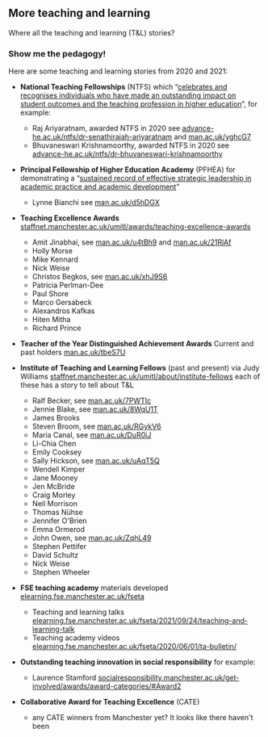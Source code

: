 ## More teaching and learning

Where all the teaching and learning (T&L) stories?

### Show me the pedagogy!

Here are some teaching and learning stories from 2020 and 2021:


* **National Teaching Fellowships** (NTFS) which “[celebrates and recognises individuals who have made an outstanding impact on student outcomes and the teaching profession in higher education](https://www.advance-he.ac.uk/awards/teaching-excellence-awards/national-teaching-fellowship)”, for example:
   + Raj Ariyaratnam, awarded NTFS in 2020 see [advance-he.ac.uk/ntfs/dr-senathirajah-ariyaratnam](https://www.advance-he.ac.uk/ntfs/dr-senathirajah-ariyaratnam) and [man.ac.uk/yghcG7](http://man.ac.uk/yghcG7)
   + Bhuvaneswari Krishnamoorthy, awarded NTFS in 2020 see [advance-he.ac.uk/ntfs/dr-bhuvaneswari-krishnamoorthy](https://www.advance-he.ac.uk/ntfs/dr-bhuvaneswari-krishnamoorthy)

* **Principal Fellowship of Higher Education Academy** (PFHEA) for demonstrating a “[sustained record of effective strategic leadership in academic practice and academic development](https://www.advance-he.ac.uk/fellowship/principal-fellowship)”
    + Lynne Bianchi see [man.ac.uk/d5hDGX](http://man.ac.uk/d5hDGX)
* **Teaching Excellence Awards** [staffnet.manchester.ac.uk/umitl/awards/teaching-excellence-awards](https://www.staffnet.manchester.ac.uk/umitl/awards/teaching-excellence-awards/)
    + Amit Jinabhai, see [man.ac.uk/u4tBh9](http://man.ac.uk/u4tBh9) and [man.ac.uk/21RlAf](http://man.ac.uk/21RlAf)
    + Holly Morse 
    + Mike Kennard
    + Nick Weise 
    + Christos Begkos, see [man.ac.uk/xhJ9S6](http://man.ac.uk/xhJ9S6)
    + Patricia Perlman-Dee
    + Paul Shore 
    + Marco Gersabeck
    + Alexandros Kafkas
    + Hiten Mitha 
    + Richard Prince 
* **Teacher of the Year Distinguished Achievement Awards** Current and past holders [man.ac.uk/tbeS7U](http://man.ac.uk/tbeS7U)
*  **Institute of Teaching and Learning Fellows** (past and present) via Judy Williams  [staffnet.manchester.ac.uk/umitl/about/institute-fellows](https://www.staffnet.manchester.ac.uk/umitl/about/institute-fellows/) each of these has a story to tell about T&L
    + Ralf Becker, see [man.ac.uk/7PWTIc](http://man.ac.uk/7PWTIc)
    + Jennie Blake, see [man.ac.uk/8WqU1T](http://man.ac.uk/8WqU1T)
    + James Brooks
    + Steven Broom, see [man.ac.uk/RGykV6](http://man.ac.uk/RGykV6)
    + Maria Canal, see [man.ac.uk/DuR0iJ](http://man.ac.uk/DuR0iJ)
    + Li-Chia Chen
    + Emily Cooksey
    + Sally Hickson, see [man.ac.uk/uAqT5Q](http://man.ac.uk/uAqT5Q)
    + Wendell Kimper
    + Jane Mooney
    + Jen McBride
    + Craig Morley
    + Neil Morrison
    + Thomas Nühse
    + Jennifer O'Brien
    + Emma Ormerod
    + John Owen, see [man.ac.uk/ZqhL49](http://man.ac.uk/ZqhL49)
    + Stephen Pettifer
    + David Schultz
    + Nick Weise
    + Stephen Wheeler
*  **FSE teaching academy** materials developed [elearning.fse.manchester.ac.uk/fseta](https://www.elearning.fse.manchester.ac.uk/fseta/) 
    + Teaching and learning talks [elearning.fse.manchester.ac.uk/fseta/2021/09/24/teaching-and-learning-talk](https://www.elearning.fse.manchester.ac.uk/fseta/2021/09/24/teaching-and-learning-talk/)
    + Teaching academy videos [elearning.fse.manchester.ac.uk/fseta/2020/06/01/ta-bulletin/](https://www.elearning.fse.manchester.ac.uk/fseta/2020/06/01/ta-bulletin/)
*  **Outstanding teaching innovation in social responsibility** for example:
    + Laurence Stamford [socialresponsibility.manchester.ac.uk/get-involved/awards/award-categories/#Award2](http://www.socialresponsibility.manchester.ac.uk/get-involved/awards/award-categories/#Award2)

* **Collaborative Award for Teaching Excellence** (CATE)
    +  any CATE winners from Manchester yet? It looks like there haven't been

<!--
### Jekyll Themes

Your Pages site will use the layout and styles from the Jekyll theme you have selected in your [repository settings](https://github.com/dullhunk/teaching-and-learning/settings/pages). The name of this theme is saved in the Jekyll `_config.yml` configuration file.

### Support or Contact

Having trouble with Pages? Check out our [documentation](https://docs.github.com/categories/github-pages-basics/) or [contact support](https://support.github.com/contact) and we’ll help you sort it out.-->
